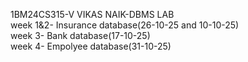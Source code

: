 1BM24CS315-V VIKAS NAIK-DBMS LAB<br>
week 1&2- Insurance database(26-10-25 and 10-10-25)<br>
week 3- Bank database(17-10-25)<br>
week 4- Empolyee database(31-10-25)

